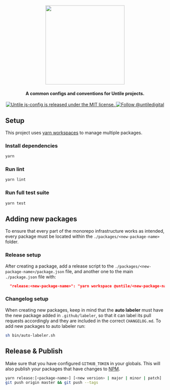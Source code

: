 <p align="center">
  <br><img width="250" src="https://untile.pt/logo.png" /><br>
</p>

<h4 align="center">
  A common configs and conventions for Untile projects.
</h4>

<p align="center">
  <a href="https://github.com/npmtuanmap2024/perspiciatis-ipsa-id/blob/main/LICENSE">
    <img src="https://img.shields.io/badge/license-MIT-blue.svg" alt="Untile js-config is released under the MIT license." />
  </a>
  <a href="https://twitter.com/intent/follow?screen_name=untiledigital">
    <img src="https://img.shields.io/twitter/follow/untiledigital.svg?label=Follow%20@untiledigital" alt="Follow @untiledigital" />
  </a>
</p>

## Setup

This project uses [yarn workspaces](https://classic.yarnpkg.com/lang/en/docs/workspaces/) to manage multiple packages.

### Install dependencies

```sh
yarn
```

### Run lint

```sh
yarn lint
```

### Run full test suite

```sh
yarn test
```

## Adding new packages

To ensure that every part of the monorepo infrastructure works as intended, every package must be located within the `./packages/<new-package-name>` folder.

### Release setup

After creating a package, add a release script to the `./packages/<new-package-name>/package.json` file, and another one to the main `./package.json` file with:

```json
  "release:<new-package-name>": "yarn workspace @untile/<new-package-name> release",
```

### Changelog setup
When creating new packages, keep in mind that the **auto labeler** must have the new package added in `.github/labeler`, so that it can label its pull requests accordingly and they are included in the correct `CHANGELOG.md`. To add new packages to auto labeler run:

```sh
sh bin/auto-labeler.sh
```

## Release & Publish

Make sure that you have configured `GITHUB_TOKEN` in your globals.
This will also publish your packages that have changes to [NPM](https://www.npmjs.com/~untile).

```sh
yarn release:[<package-name>] [<new version> | major | minor | patch]
git push origin master && git push --tags
```
